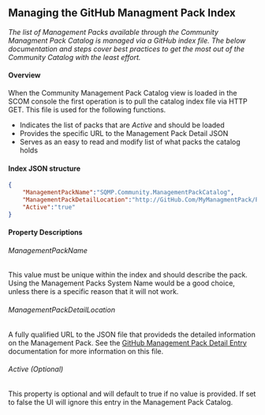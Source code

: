 ## Managing the GitHub Managment Pack Index

*The list of Management Packs available through the Community Managment Pack Catalog is managed via a GitHub index file.  The below documentation and steps cover best practices to get the most out of the Community Catalog with the least effort.*

#### Overview
When the Community Management Pack Catalog view is loaded in the SCOM console the first operation is to pull the catalog index file via HTTP GET.  This file is used for the following functions.
- Indicates the list of packs that are *Active* and should be loaded
- Provides the specific URL to the Management Pack Detail JSON
- Serves as an easy to read and modify list of what packs the catalog holds


#### Index JSON structure
```json
{ 
    "ManagementPackName":"SQMP.Community.ManagementPackCatalog",
    "ManagementPackDetailLocation":"http://GitHub.Com/MyManagmentPack/PackDetails.Json",
    "Active":"true"
}
```

#### Property Descriptions

###### ManagementPackName
This value must be unique within the index and should describe the pack.  Using the Management Packs System Name would be a good choice, unless there is a specific reason that it will not work.

###### ManagementPackDetailLocation
A fully qualified URL to the JSON file that provideds the detailed information on the Management Pack.  See the [GitHub Management Pack Detail Entry](http://github.com) documentation for more information on this file.

###### Active (Optional)
This property is optional and will default to true if no value is provided.  If set to false the UI will ignore this entry in the Management Pack Catalog.
